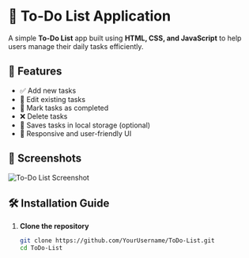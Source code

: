 # 📝 To-Do List Application

A simple **To-Do List** app built using **HTML, CSS, and JavaScript** to help users manage their daily tasks efficiently.

## 🚀 Features

- ✅ Add new tasks  
- 📝 Edit existing tasks  
- 🎯 Mark tasks as completed  
- ❌ Delete tasks  
- 💾 Saves tasks in local storage (optional)  
- 🎨 Responsive and user-friendly UI  

## 📸 Screenshots

![To-Do List Screenshot](https://via.placeholder.com/600x300)  

## 🛠️ Installation Guide

1. **Clone the repository**  
   ```bash
   git clone https://github.com/YourUsername/ToDo-List.git
   cd ToDo-List
